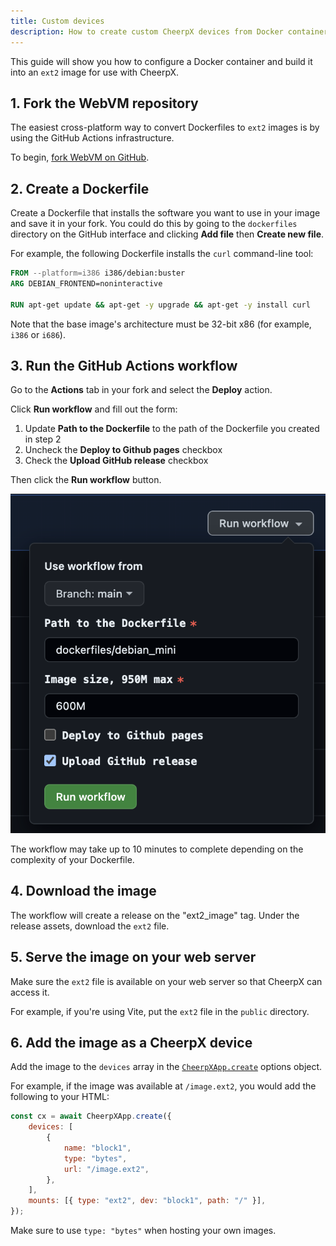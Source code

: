 ```yaml
---
title: Custom devices
description: How to create custom CheerpX devices from Docker containers
---
```


This guide will show you how to configure a Docker container and build it into an `ext2` image for use with CheerpX.

## 1. Fork the WebVM repository

The easiest cross-platform way to convert Dockerfiles to `ext2` images is by using the GitHub Actions infrastructure.

To begin, [fork WebVM on GitHub](https://github.com/leaningtech/webvm/fork).

## 2. Create a Dockerfile

Create a Dockerfile that installs the software you want to use in your image and save it in your fork. You could do this by going to the `dockerfiles` directory on the GitHub interface and clicking **Add file** then **Create new file**.

For example, the following Dockerfile installs the `curl` command-line tool:

```dockerfile
FROM --platform=i386 i386/debian:buster
ARG DEBIAN_FRONTEND=noninteractive

RUN apt-get update && apt-get -y upgrade && apt-get -y install curl
```

Note that the base image's architecture must be 32-bit x86 (for example, `i386` or `i686`).

## 3. Run the GitHub Actions workflow

Go to the **Actions** tab in your fork and select the **Deploy** action.

Click **Run workflow** and fill out the form:

1. Update **Path to the Dockerfile** to the path of the Dockerfile you created in step 2
2. Uncheck the **Deploy to Github pages** checkbox
3. Check the **Upload GitHub release** checkbox

Then click the **Run workflow** button.

![Screenshot of the GitHub user interface](/public/cheerpx/guides/create-images/run-workflow.png)

The workflow may take up to 10 minutes to complete depending on the complexity of your Dockerfile.

## 4. Download the image

The workflow will create a release on the "ext2_image" tag. Under the release assets, download the `ext2` file.

## 5. Serve the image on your web server

Make sure the `ext2` file is available on your web server so that CheerpX can access it.

For example, if you're using Vite, put the `ext2` file in the `public` directory.

## 6. Add the image as a CheerpX device

Add the image to the `devices` array in the [`CheerpXApp.create`] options object.

For example, if the image was available at `/image.ext2`, you would add the following to your HTML:

```js {3-7}
const cx = await CheerpXApp.create({
	devices: [
		{
			name: "block1",
			type: "bytes",
			url: "/image.ext2",
		},
	],
	mounts: [{ type: "ext2", dev: "block1", path: "/" }],
});
```

Make sure to use `type: "bytes"` when hosting your own images.

[`CheerpXApp.create`]: /docs/reference/CheerpXApp-create
